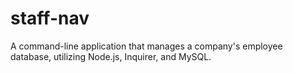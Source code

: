 # staff-nav
A command-line application that manages a company's employee database, utilizing Node.js, Inquirer, and MySQL.
